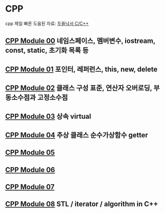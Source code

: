 # CPP
cpp 제일 빠른 도움된 자료: [두들낙서 C/C++](https://www.youtube.com/watch?v=nYh7pEX9lAE&list=PLlJhQXcLQBJqywc5dweQ75GBRubzPxhAk&index=54)

## [CPP Module 00](cpp00.md) 네임스페이스, 멤버변수, iostream, const, static, 초기화 목록 등
## [CPP Module 01](cpp01.md) 포인터, 레퍼런스, this, new, delete
## [CPP Module 02](cpp02.md) 클래스 구성 표준, 연산자 오버로딩, 부동소수점과 고정소수점
## [CPP Module 03](cpp03.md) 상속 virtual
## [CPP Module 04](cpp04.md) 추상 클래스 순수가상함수 getter
## [CPP Module 05](cpp05.md)
## [CPP Module 06](cpp06.md)
## [CPP Module 07](cpp07.md)
## [CPP Module 08](cpp08.md) STL / iterator / algorithm in C++
